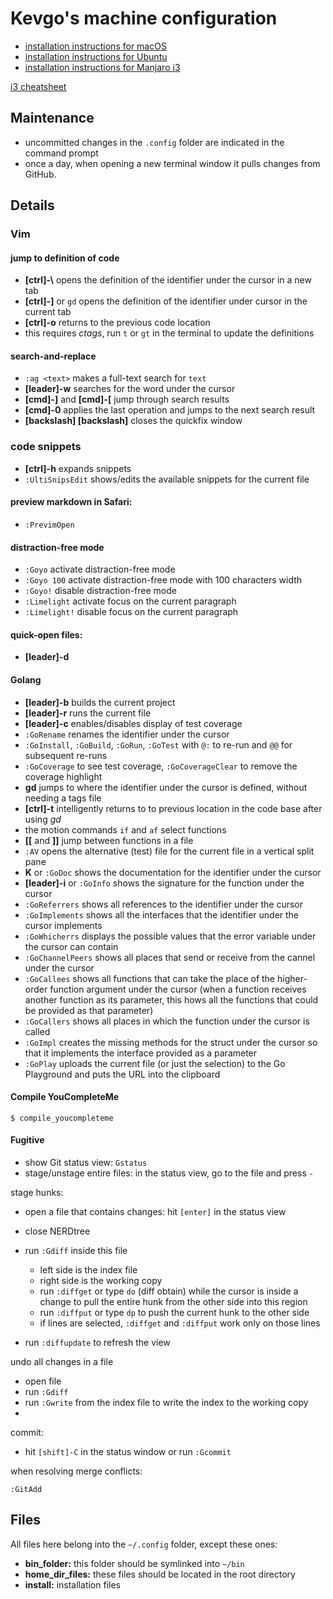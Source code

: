 # Kevgo's machine configuration

- [installation instructions for macOS](install_macos.md)
- [installation instructions for Ubuntu](install_ubuntu.md)
- [installation instructions for Manjaro i3](install_manjaro_i3.md)

[i3 cheatsheet](i3_cheatsheet.md)

## Maintenance

- uncommitted changes in the `.config` folder are indicated in the command prompt
- once a day,
  when opening a new terminal window
  it pulls changes from GitHub.


## Details

### Vim

#### jump to definition of code
- __[ctrl]-\\__ opens the definition of the identifier under the cursor in a new tab
- __[ctrl]-]__ or `gd` opens the definition of the identifier under cursor in the current tab
- __[ctrl]-o__ returns to the previous code location
- this requires _ctags_, run `t` or `gt` in the terminal to update the definitions


#### search-and-replace
- `:ag <text>` makes a full-text search for `text`
- __[leader]-w__ searches for the word under the cursor
- __[cmd]-]__ and __[cmd]-[__ jump through search results
- __[cmd]-0__ applies the last operation and jumps to the next search result
- __[backslash] [backslash]__ closes the quickfix window


### code snippets

- __[ctrl]-h__ expands snippets
- `:UltiSnipsEdit` shows/edits the available snippets for the current file


#### preview markdown in Safari:
- `:PrevimOpen`


#### distraction-free mode
- `:Goyo` activate distraction-free mode
- `:Goyo 100` activate distraction-free mode with 100 characters width
- `:Goyo!` disable distraction-free mode
- `:Limelight` activate focus on the current paragraph
- `:Limelight!` disable focus on the current paragraph


#### quick-open files:
- __[leader]-d__


#### Golang

- __[leader]-b__ builds the current project
- __[leader]-r__ runs the current file
- __[leader]-c__ enables/disables display of test coverage
- `:GoRename` renames the identifier under the cursor
- `:GoInstall`, `:GoBuild`, `:GoRun`, `:GoTest` with `@:` to re-run and `@@` for subsequent re-runs
- `:GoCoverage` to see test coverage, `:GoCoverageClear` to remove the coverage highlight
- __gd__ jumps to where the identifier under the cursor is defined,
  without needing a tags file
- __[ctrl]-t__ intelligently returns to to previous location in the code base after using _gd_
- the motion commands `if` and `af` select functions
- __[[__ and __]]__ jump between functions in a file
- `:AV` opens the alternative (test) file for the current file in a vertical split pane
- __K__ or `:GoDoc` shows the documentation for the identifier under the cursor
- __[leader]-i__ or `:GoInfo` shows the signature for the function under the cursor
- `:GoReferrers` shows all references to the identifier under the cursor
- `:GoImplements` shows all the interfaces that the identifier under the cursor implements
- `:GoWhicherrs` displays the possible values that the error variable under the cursor can contain
- `:GoChannelPeers` shows all places that send or receive from the cannel under the cursor
- `:GoCallees` shows all functions that can take the place
  of the higher-order function argument under the cursor
  (when a function receives another function as its parameter,
  this hows all the functions that could be provided as that parameter)
- `:GoCallers` shows all places in which the function under the cursor is called
- `:GoImpl` creates the missing methods for the struct under the cursor
  so that it implements the interface provided as a parameter
- `:GoPlay` uploads the current file (or just the selection)
  to the Go Playground and puts the URL into the clipboard


#### Compile YouCompleteMe

```
$ compile_youcompleteme
```


#### Fugitive

- show Git status view: `Gstatus`
- stage/unstage entire files: in the status view, go to the file and press `-`

stage hunks:
- open a file that contains changes: hit `[enter]` in the status view
- close NERDtree
- run `:Gdiff` inside this file
  - left side is the index file
  - right side is the working copy
  - run `:diffget` or type `do` (diff obtain) while the cursor is inside a change 
    to pull the entire hunk from the other side into this region
  - run `:diffput` or type `dp` to push the current hunk to the other side
  - if lines are selected, `:diffget` and `:diffput` work only on those lines
    
- run `:diffupdate` to refresh the view


undo all changes in a file
- open file
- run `:Gdiff`
- run `:Gwrite` from the index file to write the index to the working copy
- 

commit:
- hit `[shift]-C` in the status window or run `:Gcommit`


when resolving merge conflicts:

```
:GitAdd
```


## Files

All files here belong into the `~/.config` folder, except these ones:
- __bin_folder:__ this folder should be symlinked into `~/bin`
- __home_dir_files:__ these files should be located in the root directory
- __install:__ installation files
